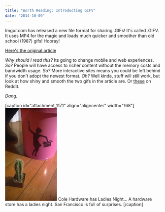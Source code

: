 ```yaml
---
title: "Worth Reading: Introducting GIFV"
date: "2014-10-09"
---
```


Imgur.com has released a new file format for sharing .GIFs! It's called .GIFV. It uses MP4 for the magic and loads much quicker and smoother than old school (1987) gifs! Hooray!

[Here's the original article](http://imgur.com/blog/2014/10/09/introducing-gifv/ "imgur.com")

_Why should I read this?_ Its going to change mobile and web experiences. _So?_ People will have access to richer content without the memory costs and bandwidth usage. _So?_ More interactive sites means you could be left behind if you don't adopt the newest format. _Oh?_ Well kinda, stuff will still work, but look at how shiny and smooth the two gifs in the article are. Or [these](http://www.reddit.com/r/gifv "r/gifv") on Reddit.

_Dang._

\[caption id="attachment\_1171" align="aligncenter" width="168"\][![Pink Bucket and Cactus](images/WP_20141008_003-168x300.jpg)](http://www.colehardware.com/) Cole Hardware has Ladies Night... A hardware store has a ladies night. San Francisco is full of surprises. \[/caption\]
